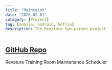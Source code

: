 ```yaml
---
title: "MaintainX"
date: "2020-02-01"
category: [Project]
tag: [mobile, android, kotlin]
description: The Revature two-person project
---
```


## [GitHub Repo](https://github.com/DBerry07/Revature_TrainingRoomMaintenanceScheduler)

Revature Training Room Maintenance Scheduler